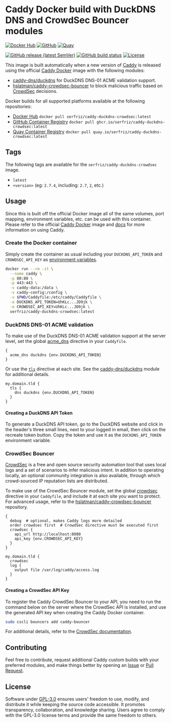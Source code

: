 # Caddy Docker build with DuckDNS DNS and CrowdSec Bouncer modules

[![Docker Hub](https://img.shields.io/badge/Docker%20Hub%20-%20serfriz%2Fcaddy--duckdns--crowdsec%20-%20%230db7ed?style=flat&logo=docker)](https://hub.docker.com/r/serfriz/caddy-duckdns-crowdsec)
[![GitHub](https://img.shields.io/badge/GitHub%20-%20serfriz%2Fcaddy--duckdns--crowdsec%20-%20%23333?style=flat&logo=github)](https://ghcr.io/serfriz/caddy-duckdns-crowdsec)
[![Quay](https://img.shields.io/badge/Quay%20-%20serfriz%2Fcaddy--duckdns--crowdsec%20-%20%23CC0000?style=flat&logo=redhat)](https://quay.io/serfriz/caddy-duckdns-crowdsec)

[![GitHub release (latest SemVer)](https://img.shields.io/github/v/release/serfriz/caddy-custom-builds?label=Release)](https://github.com/serfriz/caddy-custom-builds/releases)
[![GitHub build status](https://img.shields.io/github/actions/workflow/status/serfriz/caddy-custom-builds/build.caddy-duckdns-crowdsec.yml?label=Build)](https://github.com/serfriz/caddy-custom-builds/actions/workflows/build.caddy-duckdns-crowdsec.yml)
[![License](https://img.shields.io/github/license/serfriz/caddy-custom-builds?label=License)](https://github.com/serfriz/caddy-custom-builds/blob/main/LICENSE)

This image is built automatically when a new version of [Caddy](https://github.com/caddyserver/caddy) is released using the official [Caddy Docker](https://hub.docker.com/_/caddy) image with the following modules:
- [caddy-dns/duckdns](https://github.com/caddy-dns/duckdns) for DuckDNS DNS-01 ACME validation support.
- [hslatman/caddy-crowdsec-bouncer](https://github.com/hslatman/caddy-crowdsec-bouncer) to block malicious traffic based on [CrowdSec](https://www.crowdsec.net/) decisions.

Docker builds for all supported platforms available at the following repositories:
- [Docker Hub](https://hub.docker.com/r/serfriz/caddy-duckdns-crowdsec) `docker pull serfriz/caddy-duckdns-crowdsec:latest`
- [GitHub Container Registry](https://ghcr.io/serfriz/caddy-duckdns-crowdsec) `docker pull ghcr.io/serfriz/caddy-duckdns-crowdsec:latest`
- [Quay Container Registry](https://quay.io/serfriz/caddy-duckdns-crowdsec) `docker pull quay.io/serfriz/caddy-duckdns-crowdsec:latest`

## Tags

The following tags are available for the `serfriz/caddy-duckdns-crowdsec` image.

- `latest`
- `<version>` (eg: `2.7.4`, including: `2.7`, `2`, etc.)

## Usage

Since this is built off the official Docker image all of the same volumes, port mapping, environment variables, etc. can be used with this container. Please refer to the official [Caddy Docker](https://hub.docker.com/_/caddy) image and [docs](https://caddyserver.com/docs/) for more information on using Caddy.

### Create the Docker container

Simply create the container as usual including your `DUCKDNS_API_TOKEN` and `CROWDSEC_API_KEY` as [environment variables](https://caddyserver.com/docs/caddyfile/concepts#environment-variables).

```sh
docker run --rm -it \
  --name caddy \
  -p 80:80 \
  -p 443:443 \
  -v caddy-data:/data \
  -v caddy-config:/config \
  -v $PWD/Caddyfile:/etc/caddy/Caddyfile \
  -e DUCKDNS_API_TOKEN=UhKLc...JD9jk \
  -e CROWDSEC_API_KEY=UhKLc...JD9jk \
  serfriz/caddy-duckdns-crowdsec:latest
```

### DuckDNS DNS-01 ACME validation

To make use of the DuckDNS DNS-01 ACME validation support at the server level, set the global [acme_dns](https://caddyserver.com/docs/caddyfile/options#acme-dns) directive in your `Caddyfile`.

```Caddyfile
{
  acme_dns duckdns {env.DUCKDNS_API_TOKEN}
}
```

Or use the [`tls`](https://caddyserver.com/docs/caddyfile/directives/tls#tls) directive at each site. See the [caddy-dns/duckdns](https://github.com/caddy-dns/duckdns) module for additional details.

```Caddyfile
my.domain.tld {
  tls {
    dns duckdns {env.DUCKDNS_API_TOKEN}
  }
}
```

#### Creating a DuckDNS API Token

To generate a DuckDNS API token, go to the DuckDNS website and click in the header's three small lines, next to your logged in email, then click on the recreate token button. Copy the token and use it as the `DUCKDNS_API_TOKEN` environment variable.

### CrowdSec Bouncer

[CrowdSec](https://www.crowdsec.net/) is a free and open source security automation tool that uses local logs and a set of scenarios to infer malicious intent. In addition to operating locally, an optional community integration is also available, through which crowd-sourced IP reputation lists are distributed.

To make use of the CrowdSec Bouncer module, set the global [crowdsec](https://caddyserver.com/docs/modules/crowdsec) directive in your `Caddyfile`, and include it at each site you want to protect. For advanced usage, refer to the [hslatman/caddy-crowdsec-bouncer](https://github.com/hslatman/caddy-crowdsec-bouncer) repository.

```Caddyfile
{
  debug  # optional, makes Caddy logs more detailed
  order crowdsec first  # CrowdSec directive must be executed first
  crowdsec {
    api_url http://localhost:8080
    api_key {env.CROWDSEC_API_KEY}
  }
}

my.domain.tld {
  crowdsec
  log {
    output file /var/log/caddy/access.log
  }
}
```

#### Creating a CrowdSec API Key

To register the Caddy CrowdSec Bouncer to your API, you need to run the command below on the server where the CrowdSec API is installed, and use the generated API key when creating the Caddy Docker container.

```sh
sudo cscli bouncers add caddy-bouncer
```

For additional details, refer to the [CrowdSec documentation](https://www.crowdsec.net/blog/introduction-to-the-local-api).

## Contributing

Feel free to contribute, request additional Caddy custom builds with your preferred modules, and make things better by opening an [Issue](https://github.com/serfriz/caddy-custom-builds/issues) or [Pull Request](https://github.com/serfriz/caddy-custom-builds/pulls).

## License

Software under [GPL-3.0](https://github.com/serfriz/caddy-custom-builds/blob/main/LICENSE) ensures users' freedom to use, modify, and distribute it while keeping the source code accessible. It promotes transparency, collaboration, and knowledge sharing. Users agree to comply with the GPL-3.0 license terms and provide the same freedom to others.